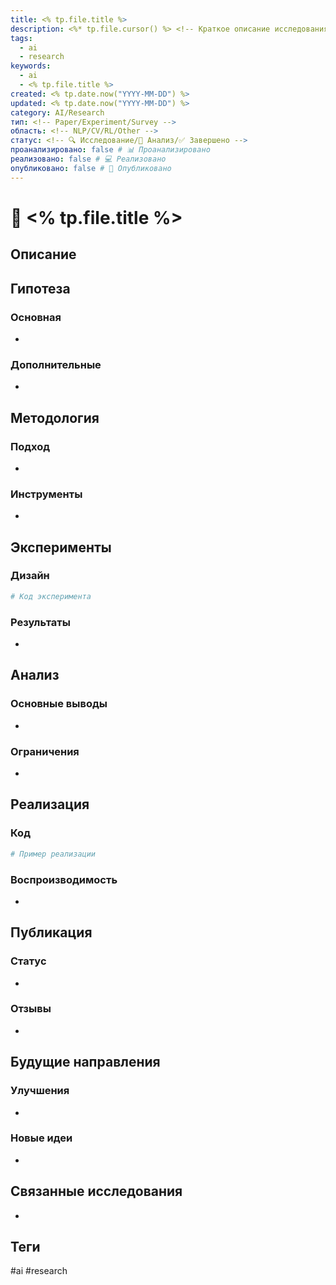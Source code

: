 ```yaml
---
title: <% tp.file.title %>
description: <%* tp.file.cursor() %> <!-- Краткое описание исследования -->
tags:
  - ai
  - research
keywords:
  - ai
  - <% tp.file.title %>
created: <% tp.date.now("YYYY-MM-DD") %>
updated: <% tp.date.now("YYYY-MM-DD") %>
category: AI/Research
тип: <!-- Paper/Experiment/Survey -->
область: <!-- NLP/CV/RL/Other -->
статус: <!-- 🔍 Исследование/📝 Анализ/✅ Завершено -->
проанализировано: false # 📊 Проанализировано
реализовано: false # 💻 Реализовано
опубликовано: false # 📄 Опубликовано
---
```


# 🔬 <% tp.file.title %>

## Описание
<!-- Подробное описание исследования -->


## Гипотеза
### Основная
- 

### Дополнительные
- 

## Методология
### Подход
- 

### Инструменты
- 

## Эксперименты
### Дизайн
```python
# Код эксперимента
```

### Результаты
- 

## Анализ
### Основные выводы
- 

### Ограничения
- 

## Реализация
### Код
```python
# Пример реализации
```

### Воспроизводимость
- 

## Публикация
### Статус
- 

### Отзывы
- 

## Будущие направления
### Улучшения
- 

### Новые идеи
- 

## Связанные исследования
- 

## Теги
#ai #research
